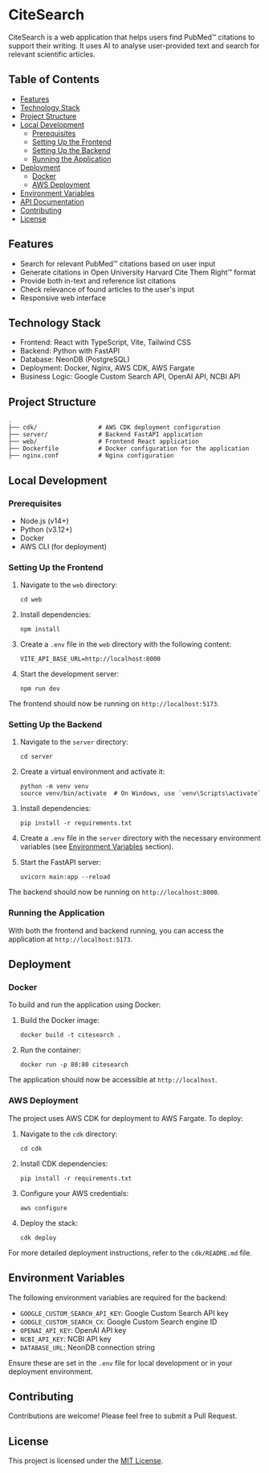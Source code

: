 # CiteSearch

CiteSearch is a web application that helps users find PubMed™️ citations to support their writing. It uses AI to analyse user-provided text and search for relevant scientific articles.

## Table of Contents

- [Features](#features)
- [Technology Stack](#technology-stack)
- [Project Structure](#project-structure)
- [Local Development](#local-development)
  - [Prerequisites](#prerequisites)
  - [Setting Up the Frontend](#setting-up-the-frontend)
  - [Setting Up the Backend](#setting-up-the-backend)
  - [Running the Application](#running-the-application)
- [Deployment](#deployment)
  - [Docker](#docker)
  - [AWS Deployment](#aws-deployment)
- [Environment Variables](#environment-variables)
- [API Documentation](#api-documentation)
- [Contributing](#contributing)
- [License](#license)

## Features

- Search for relevant PubMed™️ citations based on user input
- Generate citations in Open University Harvard Cite Them Right™️ format
- Provide both in-text and reference list citations
- Check relevance of found articles to the user's input
- Responsive web interface

## Technology Stack

- Frontend: React with TypeScript, Vite, Tailwind CSS
- Backend: Python with FastAPI
- Database: NeonDB (PostgreSQL)
- Deployment: Docker, Nginx, AWS CDK, AWS Fargate
- Business Logic: Google Custom Search API, OpenAI API, NCBI API

## Project Structure

```
.
├── cdk/                 # AWS CDK deployment configuration
├── server/              # Backend FastAPI application
├── web/                 # Frontend React application
├── Dockerfile           # Docker configuration for the application
├── nginx.conf           # Nginx configuration
```

## Local Development

### Prerequisites

- Node.js (v14+)
- Python (v3.12+)
- Docker
- AWS CLI (for deployment)

### Setting Up the Frontend

1. Navigate to the `web` directory:
   ```
   cd web
   ```

2. Install dependencies:
   ```
   npm install
   ```

3. Create a `.env` file in the `web` directory with the following content:
   ```
   VITE_API_BASE_URL=http://localhost:8000
   ```

4. Start the development server:
   ```
   npm run dev
   ```

The frontend should now be running on `http://localhost:5173`.

### Setting Up the Backend

1. Navigate to the `server` directory:
   ```
   cd server
   ```

2. Create a virtual environment and activate it:
   ```
   python -m venv venv
   source venv/bin/activate  # On Windows, use `venv\Scripts\activate`
   ```

3. Install dependencies:
   ```
   pip install -r requirements.txt
   ```

4. Create a `.env` file in the `server` directory with the necessary environment variables (see [Environment Variables](#environment-variables) section).

5. Start the FastAPI server:
   ```
   uvicorn main:app --reload
   ```

The backend should now be running on `http://localhost:8000`.

### Running the Application

With both the frontend and backend running, you can access the application at `http://localhost:5173`.

## Deployment

### Docker

To build and run the application using Docker:

1. Build the Docker image:
   ```
   docker build -t citesearch .
   ```

2. Run the container:
   ```
   docker run -p 80:80 citesearch
   ```

The application should now be accessible at `http://localhost`.

### AWS Deployment

The project uses AWS CDK for deployment to AWS Fargate. To deploy:

1. Navigate to the `cdk` directory:
   ```
   cd cdk
   ```

2. Install CDK dependencies:
   ```
   pip install -r requirements.txt
   ```

3. Configure your AWS credentials:
   ```
   aws configure
   ```

4. Deploy the stack:
   ```
   cdk deploy
   ```

For more detailed deployment instructions, refer to the `cdk/README.md` file.

## Environment Variables

The following environment variables are required for the backend:

- `GOOGLE_CUSTOM_SEARCH_API_KEY`: Google Custom Search API key
- `GOOGLE_CUSTOM_SEARCH_CX`: Google Custom Search engine ID
- `OPENAI_API_KEY`: OpenAI API key
- `NCBI_API_KEY`: NCBI API key
- `DATABASE_URL`: NeonDB connection string

Ensure these are set in the `.env` file for local development or in your deployment environment.

## Contributing

Contributions are welcome! Please feel free to submit a Pull Request.

## License

This project is licensed under the [MIT License](LICENSE).